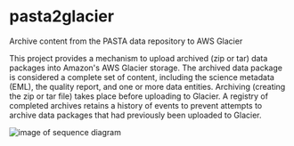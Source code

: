 # pasta2glacier
Archive content from the PASTA data repository to AWS Glacier

This project provides a mechanism to upload archived (zip or tar) data
packages into Amazon's AWS Glacier storage. The archived data package is
considered a complete set of content, including the science metadata (EML),
the quality report, and one or more data entities. Archiving (creating the zip
or tar file) takes place before uploading to Glacier. A registry of completed
archives retains a history of events to prevent attempts to archive data
packages that had previously been uploaded to Glacier.

![image of sequence diagram](https://www.planttext.com/plantuml/img/PP2n2W8n38RtF4Lnqk4GRxn1L8Hp57INj1SqMDkIje9lRyNpv7GA2V_taMGL4qhADmkGE5bIa_twS5nNTTLQD4mo0T0-kmxbeNPPX0qwWb0WDXpG9HMmEEhpEmuT9jGOIVM3xURBzqg04L8j1s-ZBCTqwbZ892zCSJhNQAuvp5_UnGoiz-4N7xMDqfbjfr3CXU_qcsq_gKZk6-gdrPzBA0RlufzcEAvixC-3fpW1O5LA-UWJ)